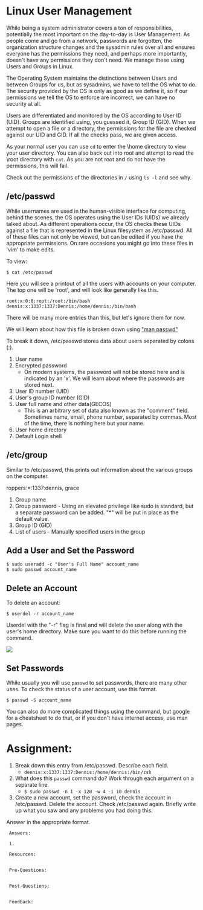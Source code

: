 # Linux User Management
While being a system administrator covers a ton of responsibilities, potentially the most important on the day-to-day is User Management. As people come and go from a network, passwords are forgotten, the organization structure changes and the sysadmin rules over all and ensures everyone has the permissions they need, and perhaps more importantly, doesn't have any permissions they don't need. We manage these using Users and Groups in Linux. 

The Operating System maintains the distinctions between Users and between Groups for us, but as sysadmins, we have to tell the OS what to do. The security provided by the OS is only as good as we define it, so if our permissions we tell the OS to enforce are incorrect, we can have no security at all. 

Users are differentiated and monitored by the OS according to User ID (UID). Groups are identified using, you guessed it, Group ID (GID). When we attempt to open a file or a directory, the permissions for the file are checked against our UID and GID. If all the checks pass, we are given access. 

As your normal user you can use ```cd``` to enter the \home directory to view your user directory. You can also back out into root and attempt to read the \root directory with ```cat```. As you are not root and do not have the permissions, this will fail. 

Check out the permissions of the directories in ```/``` using ```ls -l``` and see why.

##  /etc/passwd 

While usernames are used in the human-visible interface for computing, behind the scenes, the OS operates using the User IDs (UIDs) we already talked about. As different operations occur, the OS checks these UIDs against a file that is represented in the Linux filesystem as /etc/passwd. All of these files can not only be viewed, but can be edited if you have the appropriate permissions. On rare occasions you might go into these files in 'vim' to make edits.

To view:
```
$ cat /etc/passwd
```

Here you will see a printout of all the users with accounts on your computer. The top one will be 'root', and will look like generally like this.
```
root:x:0:0:root:/root:/bin/bash
dennis:x:1337:1337:Dennis:/home/dennis:/bin/bash
```

There will be many more entries than this, but let's ignore them for now. 

We will learn about how this file is broken down using ["man passwd"](https://linux.die.net/man/5/passwd)

To break it down, /etc/passwd stores data about users separated by colons (:). 

1. User name
2. Encrypted password 
   * On modern systems, the password will not be stored here and is indicated by an 'x'. We will learn about where the passwords are stored next.
3. User ID number (UID)
4. User's group ID number (GID)
5. User full name and other data(GECOS) 
   * This is an arbitrary set of data also known as the "comment" field. Sometimes name, email, phone number, separated by commas. Most of the time, there is nothing here but your name.
6. User home directory
7. Default Login shell

## /etc/group

Similar to /etc/passwd, this prints out information about the various groups on the computer. 

roppers:*:1337:dennis, grace


1. Group name
2. Group password - Using an elevated privilege like sudo is standard, but a separate password can be added. "*" will be put in place as the default value.
3. Group ID (GID)
4. List of users - Manually specified users in the group

## Add a User and Set the Password

```
$ sudo useradd -c "User's Full Name" account_name
$ sudo passwd account_name 
```

## Delete an Account 

To delete an account:
``` 
$ userdel -r account_name
```
Userdel with the "-r" flag is final and will delete the user along with the user's home directory. Make sure you want to do this before running the command. 

[<img src="https://imgs.xkcd.com/comics/letting_go.png">](https://xkcd.com/215/)

## Set Passwords

While usually you will use ```passwd``` to set passwords, there are many other uses. To check the status of a user account, use this format.

```
$ passwd -S account_name
```
You can also do more complicated things using the command, but google for a cheatsheet to do that, or if you don't have internet access, use man pages. 


# Assignment: 

1. Break down  this entry from /etc/passwd. Describe each field. 
   * ```dennis:x:1337:1337:Dennis:/home/dennis:/bin/zsh```
2. What does this ```passwd``` command do? Work through each argument on a separate line.
   * ``` $ sudo passwd -n 1 -x 120 -w 4 -i 10 dennis ```
3. Create a new account, set the password, check the account in /etc/passwd. Delete the account. Check /etc/passwd again. Briefly write up what you saw and any problems you had doing this.

Answer in the appropriate format. 

```
 Answers:

 1.

 Resources:
 

 Pre-Questions:


 Post-Questions:


 Feedback:

```